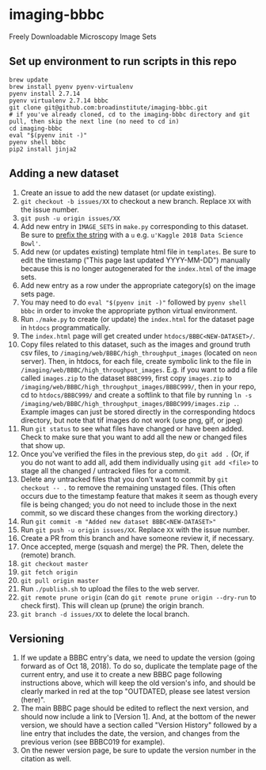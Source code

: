 # imaging-bbbc
Freely Downloadable Microscopy Image Sets

## Set up environment to run scripts in this repo
    brew update 
    brew install pyenv pyenv-virtualenv
    pyenv install 2.7.14
    pyenv virtualenv 2.7.14 bbbc
    git clone git@github.com:broadinstitute/imaging-bbbc.git
    # if you've already cloned, cd to the imaging-bbbc directory and git pull, then skip the next line (no need to cd in) 
    cd imaging-bbbc
    eval "$(pyenv init -)"
    pyenv shell bbbc
    pip2 install jinja2
    

## Adding a new dataset

1. Create an issue to add the new dataset (or update existing).
1. `git checkout -b issues/XX` to checkout a new branch. Replace `XX` with the issue number.
1. `git push -u origin issues/XX` 
1. Add new entry in `IMAGE_SETS` in `make.py` corresponding to this dataset. Be sure to [prefix the string](https://docs.python.org/2/tutorial/introduction.html#unicode-strings) with a `u` e.g. `u'Kaggle 2018 Data Science Bowl'`. 
1. Add new (or updates existing) template html file in `templates`. Be sure to edit the timestamp ("This page last updated YYYY-MM-DD") manually because this is no longer autogenerated for the `index.html` of the image sets.
1. Add new entry as a row under the appropriate category(s) on the image sets page.
1. You may need to do `eval "$(pyenv init -)"` followed by `pyenv shell bbbc` in order to invoke the appropriate python virtual environment.
1. Run `./make.py` to create (or update) the `index.html` for the dataset page in `htdocs` programmatically.
1. The `index.html` page will get created under `htdocs/BBBC<NEW-DATASET>/`. 
1. Copy files related to this dataset, such as the images and ground truth csv files, to  `/imaging/web/BBBC/high_throughput_images` (located on `neon` server). Then, in htdocs, for each file, create symbolic link to the file in `/imaging/web/BBBC/high_throughput_images`. E.g. if you want to add a file called `images.zip` to the dataset `BBBC999`, first copy `images.zip` to `/imaging/web/BBBC/high_throughput_images/BBBC999/`, then in your repo, cd to `htdocs/BBBC999/` and create a softlink to that file by running `ln -s /imaging/web/BBBC/high_throughput_images/BBBC999/images.zip .`. Example images can just be stored directly in the corresponding htdocs directory, but note that tif images do not work (use png, gif, or jpeg)
1. Run `git status` to see what files have changed or have been added. Check to make sure that you want to add all the new or changed files that show up. 
1. Once you've verified the files in the previous step, do `git add .` (Or, if you do not want to add all, add them individually using `git add <file>` to stage all the changed / untracked files for a commit. 
1. Delete any untracked files that you don't want to commit by `git checkout -- .` to remove the remaining unstaged files. (This often occurs due to the timestamp feature that makes it seem as though every file is being changed; you do not need to include those in the next commit, so we discard these changes from the working directory.)
1. Run `git commit -m "Added new dataset BBBC<NEW-DATASET>"` 
1. Run `git push -u origin issues/XX`. Replace `XX` with the issue number.
1. Create a PR from this branch and have someone review it, if necessary.
1. Once accepted, merge (squash and merge) the PR. Then, delete the (remote) branch. 
1. `git checkout master`
1. `git fetch origin`
1. `git pull origin master`
1. Run `./publish.sh` to upload the files to the web server.
1. `git remote prune origin` (can do `git remote prune origin --dry-run` to check first). This will clean up (prune) the origin branch.
1. `git branch -d issues/XX` to delete the local branch.

## Versioning
1. If we update a BBBC entry's data, we need to update the version (going forward as of Oct 18, 2018). To do so, duplicate the template page of the current entry, and use it to create a new BBBC page following instructions above, which will keep the old version's info, and should be clearly marked in red at the top "OUTDATED, please see latest version (here)". 
1. The main BBBC page should be edited to reflect the next version, and should now include a link to [Version 1]. And, at the bottom of the newer version, we should have a section called "Version History" followed by a line entry that includes the date, the version, and changes from the previous verion (see BBBC019 for example).
1. On the newer version page, be sure to update the version number in the citation as well.
